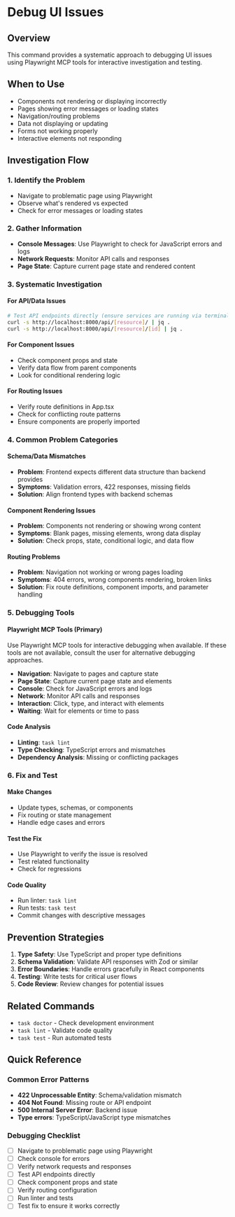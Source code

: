 # Debug UI Issues

## Overview
This command provides a systematic approach to debugging UI issues using Playwright MCP tools for interactive investigation and testing.

## When to Use
- Components not rendering or displaying incorrectly
- Pages showing error messages or loading states
- Navigation/routing problems
- Data not displaying or updating
- Forms not working properly
- Interactive elements not responding

## Investigation Flow

### 1. Identify the Problem
- Navigate to problematic page using Playwright
- Observe what's rendered vs expected
- Check for error messages or loading states

### 2. Gather Information
- **Console Messages**: Use Playwright to check for JavaScript errors and logs
- **Network Requests**: Monitor API calls and responses
- **Page State**: Capture current page state and rendered content

### 3. Systematic Investigation

#### For API/Data Issues
```bash
# Test API endpoints directly (ensure services are running via terminal.mdc timeout tasks)
curl -s http://localhost:8000/api/[resource]/ | jq .
curl -s http://localhost:8000/api/[resource]/[id] | jq .
```

#### For Component Issues
- Check component props and state
- Verify data flow from parent components
- Look for conditional rendering logic

#### For Routing Issues
- Verify route definitions in App.tsx
- Check for conflicting route patterns
- Ensure components are properly imported

### 4. Common Problem Categories

#### Schema/Data Mismatches
- **Problem**: Frontend expects different data structure than backend provides
- **Symptoms**: Validation errors, 422 responses, missing fields
- **Solution**: Align frontend types with backend schemas

#### Component Rendering Issues
- **Problem**: Components not rendering or showing wrong content
- **Symptoms**: Blank pages, missing elements, wrong data display
- **Solution**: Check props, state, conditional logic, and data flow

#### Routing Problems
- **Problem**: Navigation not working or wrong pages loading
- **Symptoms**: 404 errors, wrong components rendering, broken links
- **Solution**: Fix route definitions, component imports, and parameter handling

### 5. Debugging Tools

#### Playwright MCP Tools (Primary)
Use Playwright MCP tools for interactive debugging when available. If these tools are not available, consult the user for alternative debugging approaches.

- **Navigation**: Navigate to pages and capture state
- **Page State**: Capture current page state and elements
- **Console**: Check for JavaScript errors and logs
- **Network**: Monitor API calls and responses
- **Interaction**: Click, type, and interact with elements
- **Waiting**: Wait for elements or time to pass

#### Code Analysis
- **Linting**: `task lint`
- **Type Checking**: TypeScript errors and mismatches
- **Dependency Analysis**: Missing or conflicting packages

### 6. Fix and Test

#### Make Changes
- Update types, schemas, or components
- Fix routing or state management
- Handle edge cases and errors

#### Test the Fix
- Use Playwright to verify the issue is resolved
- Test related functionality
- Check for regressions

#### Code Quality
- Run linter: `task lint`
- Run tests: `task test`
- Commit changes with descriptive messages

## Prevention Strategies

1. **Type Safety**: Use TypeScript and proper type definitions
2. **Schema Validation**: Validate API responses with Zod or similar
3. **Error Boundaries**: Handle errors gracefully in React components
4. **Testing**: Write tests for critical user flows
5. **Code Review**: Review changes for potential issues

## Related Commands
- `task doctor` - Check development environment
- `task lint` - Validate code quality
- `task test` - Run automated tests

## Quick Reference

### Common Error Patterns
- **422 Unprocessable Entity**: Schema/validation mismatch
- **404 Not Found**: Missing route or API endpoint
- **500 Internal Server Error**: Backend issue
- **Type errors**: TypeScript/JavaScript type mismatches

### Debugging Checklist
- [ ] Navigate to problematic page using Playwright
- [ ] Check console for errors
- [ ] Verify network requests and responses
- [ ] Test API endpoints directly
- [ ] Check component props and state
- [ ] Verify routing configuration
- [ ] Run linter and tests
- [ ] Test fix to ensure it works correctly
